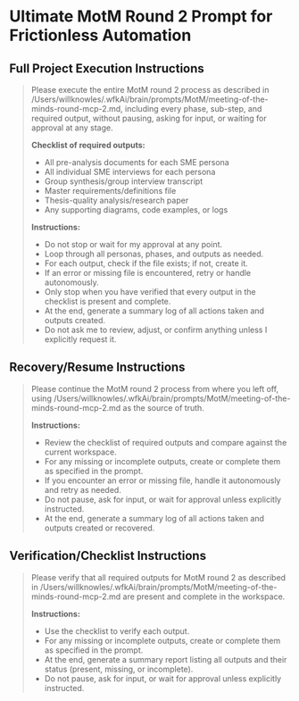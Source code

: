 # Ultimate MotM Round 2 Prompt for Frictionless Automation

## Full Project Execution Instructions

> Please execute the entire MotM round 2 process as described in /Users/willknowles/.wfkAi/brain/prompts/MotM/meeting-of-the-minds-round-mcp-2.md, including every phase, sub-step, and required output, without pausing, asking for input, or waiting for approval at any stage.
>
> **Checklist of required outputs:**
> - All pre-analysis documents for each SME persona
> - All individual SME interviews for each persona
> - Group synthesis/group interview transcript
> - Master requirements/definitions file
> - Thesis-quality analysis/research paper
> - Any supporting diagrams, code examples, or logs
>
> **Instructions:**
> - Do not stop or wait for my approval at any point.
> - Loop through all personas, phases, and outputs as needed.
> - For each output, check if the file exists; if not, create it.
> - If an error or missing file is encountered, retry or handle autonomously.
> - Only stop when you have verified that every output in the checklist is present and complete.
> - At the end, generate a summary log of all actions taken and outputs created.
> - Do not ask me to review, adjust, or confirm anything unless I explicitly request it.

## Recovery/Resume Instructions

> Please continue the MotM round 2 process from where you left off, using /Users/willknowles/.wfkAi/brain/prompts/MotM/meeting-of-the-minds-round-mcp-2.md as the source of truth.
>
> **Instructions:**
> - Review the checklist of required outputs and compare against the current workspace.
> - For any missing or incomplete outputs, create or complete them as specified in the prompt.
> - If you encounter an error or missing file, handle it autonomously and retry as needed.
> - Do not pause, ask for input, or wait for approval unless explicitly instructed.
> - At the end, generate a summary log of all actions taken and outputs created or recovered.

## Verification/Checklist Instructions

> Please verify that all required outputs for MotM round 2 as described in /Users/willknowles/.wfkAi/brain/prompts/MotM/meeting-of-the-minds-round-mcp-2.md are present and complete in the workspace.
>
> **Instructions:**
> - Use the checklist to verify each output.
> - For any missing or incomplete outputs, create or complete them as specified in the prompt.
> - At the end, generate a summary report listing all outputs and their status (present, missing, or incomplete).
> - Do not pause, ask for input, or wait for approval unless explicitly instructed. 